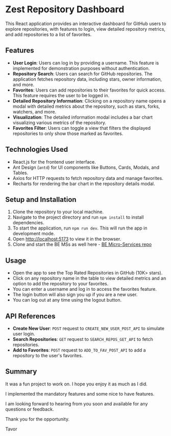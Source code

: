 # Zest Repository Dashboard

This React application provides an interactive dashboard for GitHub users to explore repositories, with features to login, view detailed repository metrics, and add repositories to a list of favorites.

## Features

- **User Login**: Users can log in by providing a username. This feature is implemented for demonstration purposes without authentication.
- **Repository Search**: Users can search for GitHub repositories. The application fetches repository data, including stars, owner information, and more.
- **Favorites**: Users can add repositories to their favorites for quick access. This feature requires the user to be logged in.
- **Detailed Repository Information**: Clicking on a repository name opens a modal with detailed metrics about the repository, such as stars, forks, watchers, and more.
- **Visualization**: The detailed information modal includes a bar chart visualizing various metrics of the repository.
- **Favorites Filter**: Users can toggle a view that filters the displayed repositories to only show those marked as favorites.

## Technologies Used

- React.js for the frontend user interface.
- Ant Design (`antd`) for UI components like Buttons, Cards, Modals, and Tables.
- Axios for HTTP requests to fetch repository data and manage favorites.
- Recharts for rendering the bar chart in the repository details modal.

## Setup and Installation

1. Clone the repository to your local machine.
2. Navigate to the project directory and run `npm install` to install dependencies.
3. To start the application, run `npm run dev`. This will run the app in development mode.
4. Open [http://localhost:5173](http://localhost:5173) to view it in the browser.
5. Clone and start the BE MSs as well here - [BE Micro-Services repo](https://github.com/tavorperry/backend-micro-services)

## Usage

- Open the app to see the Top Rated Repositories in GitHub (10K> stars).
- Click on any repository name in the table to view detailed metrics and an option to add the repository to your favorites.
- You can enter a username and log in to access the favorites feature.
- The login button will also sign you up if you are a new user.
- You can log out at any time using the logout button.

## API References

- **Create New User**: `POST` request to `CREATE_NEW_USER_POST_API` to simulate user login.
- **Search Repositories**: `GET` request to `SEARCH_REPOS_GET_API` to fetch repositories.
- **Add to Favorites**: `POST` request to `ADD_TO_FAV_POST_API` to add a repository to the user's favorites.

## Summary

It was a fun project to work on. I hope you enjoy it as much as I did.

I implemented the mandatory features and some nice to have features.

I am looking forward to hearing from you soon and available for any questions or feedback.

Thank you for the opportunity.

Tavor
